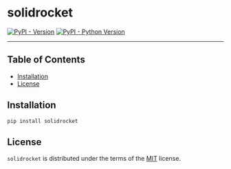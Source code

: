 # solidrocket

[![PyPI - Version](https://img.shields.io/pypi/v/solidrocket.svg)](https://pypi.org/project/solidrocket)
[![PyPI - Python Version](https://img.shields.io/pypi/pyversions/solidrocket.svg)](https://pypi.org/project/solidrocket)

-----

## Table of Contents

- [Installation](#installation)
- [License](#license)

## Installation

```console
pip install solidrocket
```

## License

`solidrocket` is distributed under the terms of the [MIT](https://spdx.org/licenses/MIT.html) license.
